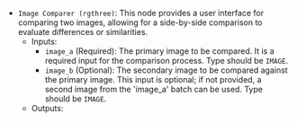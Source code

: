 - `Image Comparer (rgthree)`: This node provides a user interface for comparing two images, allowing for a side-by-side comparison to evaluate differences or similarities.
    - Inputs:
        - `image_a` (Required): The primary image to be compared. It is a required input for the comparison process. Type should be `IMAGE`.
        - `image_b` (Optional): The secondary image to be compared against the primary image. This input is optional; if not provided, a second image from the 'image_a' batch can be used. Type should be `IMAGE`.
    - Outputs:
